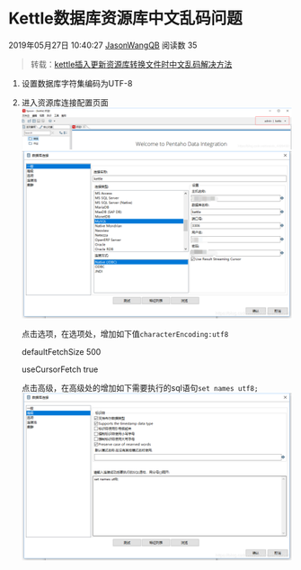 # Kettle数据库资源库中文乱码问题

2019年05月27日 10:40:27 [JasonWangQB](https://me.csdn.net/weixin_44294381) 阅读数 35



> 转载：[kettle插入更新资源库转换文件时中文乱码解决方法](http://www.028888.net/archives/2018_03_1785.html)

1. 设置数据库字符集编码为UTF-8

2. 进入资源库连接配置页面
   ![在这里插入图片描述](https://raw.githubusercontent.com/lscool66/cloudimg/master/img/20190527103543563.png)
   ![资源库连接配置页面](https://raw.githubusercontent.com/lscool66/cloudimg/master/img/20190527103253909.png)

   点击选项，在选项处，增加如下值`characterEncoding:utf8`

   defaultFetchSize 500

   useCursorFetch true

   点击高级，在高级处的增加如下需要执行的sql语句`set names utf8;`
   ![在这里插入图片描述](https://raw.githubusercontent.com/lscool66/cloudimg/master/img/20190527103928589.png)